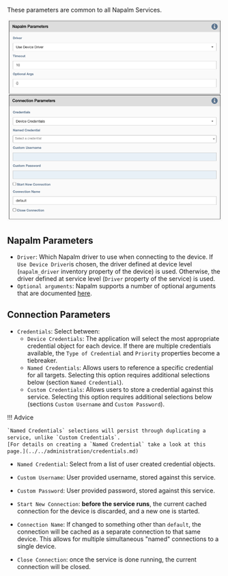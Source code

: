 These parameters are common to all Napalm Services.

![Napalm Common Parameters](../../_static/automation/service_types/napalm_common.png)

## Napalm Parameters

- `Driver`: Which Napalm driver to use when connecting to the device. If `Use Device Driver`is 
   chosen, the driver defined at
   device level (`napalm_driver` inventory property of the device) is used.
   Otherwise, the driver defined at service level (`Driver` property of
   the service) is used.
- `Optional arguments`: Napalm supports a number of optional arguments
   that are documented 
   [here](https://napalm.readthedocs.io/en/latest/support/index.html#optional-arguments).
     
## Connection Parameters

- `Credentials`: Select between:
    - `Device Credentials`: The application will select the most appropriate credential
      object for each device. If there are multiple credentials available, the 
      `Type of Credential` and `Priority` properties become a tiebreaker.
    - `Named Credentials`: Allows users to reference a specific credential for all targets. Selecting this 
      option requires additional selections below (section `Named Credential`).
    - `Custom Credentials`: Allows users to store a credential against this service. Selecting this 
      option requires additional selections below (sections `Custom Username` and `Custom Password`).
      
!!! Advice

    `Named Credentials` selections will persist through duplicating a service, unlike `Custom Credentials`. 
    [For details on creating a `Named Credential` take a look at this page.](../../administration/credentials.md) 

- `Named Credential`: Select from a list of user created credential objects. 
- `Custom Username`: User provided username, stored against this service.
- `Custom Password`: User provided password, stored against this service.

- `Start New Connection`: **before the service runs**, the current
  cached connection for the device is discarded, and a new one is started.
    
- `Connection Name`: If changed to something other than `default`, the
  connection will be cached as a separate connection to that same device.
  This allows for multiple simultaneous "named" connections to a single
  device.
    
- `Close Connection`: once the service is done running, the current
  connection will be closed.
